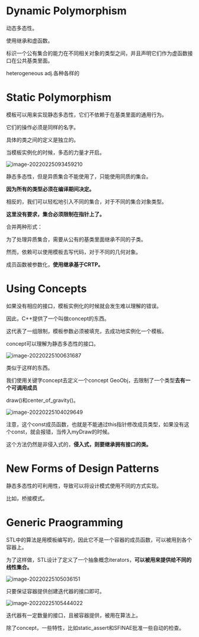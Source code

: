 # Dynamic Polymorphism

动态多态性。



使用继承和虚函数。



标识一个公有集合的能力在不同相关对象的类型之间，并且声明它们作为虚函数接口在公共基类里面。



heterogeneous adj.各种各样的



# Static Polymorphism



模板可以用来实现静态多态性，它们不依赖于在基类里面的通用行为。

它们的操作必须是同样的名字。



具体的类之间的定义是独立的。

当模板实例化的时候，多态的力量才开启。



![image-20220225093459210](../Images/18.3.png)

静态多态性，但是异质集合不能使用了，只能使用同质的集合。

**因为所有的类型必须在编译期间决定。**



相反的，我们可以轻松地引入不同的集合，对于不同的集合对象类型。

**这里没有要求，集合必须限制在指针上了。**



合并两种形式：

为了处理异质集合，需要从公有的基类里面继承不同的子类。

然而，依赖可以使用模板去写代码，对于不同的几何对象。



成员函数被参数化，**使用继承基于CRTP。**



# Using Concepts



如果没有相应的接口，模板实例化的时候就会发生难以理解的错误。

因此，C++提供了一个叫做concept的东西。



这代表了一组限制，模板参数必须被填充，去成功地实例化一个模板。



concept可以理解为静态多态性的接口。

![image-20220225100631687](../Images/18.4.png)

类似于这样的东西。



我们使用关键字concept去定义一个concept GeoObj，去限制了一个类型**去有一个可调用成员**

draw()和center_of_gravity()。



![image-20220225104029649](../Images/18.5.png)

注意，这个const成员函数，也就是不能通过this指针修改成员类型，如果没有这个const，就会报错，当传入myDraw的时候。



这个方法仍然是非侵入式的，**侵入式，则要继承拥有接口的类。**



# New Forms of Design Patterns

静态多态性的可利用性，导致可以将设计模式使用不同的方式实现。



比如，桥接模式。



# Generic Praogramming



STL中的算法是用模板编写的，因此它不是一个容器的成员函数，可以被用到各个容器上。



为了这样做，STL设计了定义了一个抽象概念iterators，**可以被用来提供给不同的线性集合。**



![image-20220225105036151](../Images/18.6.png)

只要保证容器提供创建迭代器的接口即可。



![image-20220225105444022](../Images/18.6.1.png)

迭代器有一定数量的接口，且被容器提供，被用在算法上。



除了concept，一些特性，比如static_assert和SFINAE批准一些自动的检查。















